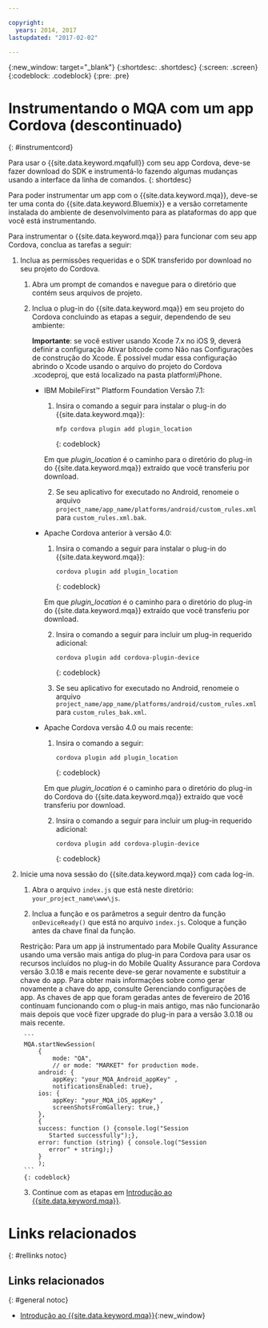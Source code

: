 ```yaml
---

copyright:
  years: 2014, 2017
lastupdated: "2017-02-02"

---
```


{:new_window: target="_blank"}
{:shortdesc: .shortdesc}
{:screen: .screen}
{:codeblock: .codeblock}
{:pre: .pre}

# Instrumentando o MQA com um app Cordova (descontinuado)
{: #instrumentcord}

Para usar o {{site.data.keyword.mqafull}} com seu app Cordova, deve-se
fazer download do SDK e instrumentá-lo fazendo algumas mudanças usando a interface da
linha de comandos.
{: shortdesc}

Para poder instrumentar um app com o {{site.data.keyword.mqa}}, deve-se ter
uma conta do {{site.data.keyword.Bluemix}} e a versão corretamente instalada do
ambiente de desenvolvimento para as plataformas do app que você está instrumentando.

Para instrumentar o {{site.data.keyword.mqa}} para funcionar com seu app
Cordova, conclua as tarefas a seguir:

1. Inclua as permissões requeridas e o SDK transferido por download no seu projeto do Cordova.

	1. Abra um prompt de comandos e navegue para o diretório que contém seus arquivos de projeto.

	2. Inclua o plug-in do {{site.data.keyword.mqa}} em seu projeto do Cordova
concluindo as etapas a seguir, dependendo de seu ambiente:

		**Importante**: se você estiver usando Xcode 7.x no iOS 9,
deverá definir a configuração Ativar bitcode como Não nas Configurações de
construção do Xcode. É possível mudar essa configuração abrindo o Xcode usando o arquivo
do projeto do Cordova .xcodeproj, que está localizado na pasta platform\iPhone.

		* IBM MobileFirst™ Platform Foundation Versão 7.1:

			1. Insira o comando a seguir para instalar o plug-in do {{site.data.keyword.mqa}}:

				```
				mfp cordova plugin add plugin_location
				```
				{: codeblock}

			Em que *plugin_location* é o caminho para o diretório do plug-in do {{site.data.keyword.mqa}} extraído que você transferiu por download.

			2. Se seu aplicativo for executado no Android, renomeie o arquivo
`project_name/app_name/platforms/android/custom_rules.xml` para
`custom_rules.xml.bak`.

		* Apache Cordova anterior à versão 4.0:
			1. Insira o comando a seguir para instalar o plug-in do
{{site.data.keyword.mqa}}:

				```
				cordova plugin add plugin_location
				```
				{: codeblock}

			Em que *plugin_location* é o caminho para o diretório do plug-in
do {{site.data.keyword.mqa}} extraído que você transferiu por download.

			2. Insira o comando a seguir para incluir um plug-in requerido adicional:

				```
				cordova plugin add cordova-plugin-device
				```
				{: codeblock}

			3. Se seu aplicativo for executado no Android, renomeie o arquivo
`project_name/app_name/platforms/android/custom_rules.xml` para
`custom_rules_bak.xml`. 

		* Apache Cordova versão 4.0 ou mais recente:

			1. Insira o comando a seguir:

				```
				cordova plugin add plugin_location
				```
				{: codeblock}

			Em que *plugin_location* é o caminho para o diretório do plug-in
do Cordova do {{site.data.keyword.mqa}} extraído que você transferiu por download.

			2. Insira o comando a seguir para incluir um plug-in requerido adicional:

				```
				cordova plugin add cordova-plugin-device
				```
				{: codeblock}

2. Inicie uma nova sessão do {{site.data.keyword.mqa}} com cada log-in.

	1. Abra o arquivo `index.js` que está neste diretório: `your_project_name\www\js`.

	2. Inclua a função e os parâmetros a seguir dentro da função
`onDeviceReady()` que está no arquivo `index.js`. Coloque
a função antes da chave final da função.

	Restrição: Para um app já instrumentado para Mobile Quality
Assurance usando uma versão mais antiga do plug-in para Cordova para usar os recursos
incluídos no plug-in do Mobile Quality Assurance para Cordova versão 3.0.18 e mais
recente deve-se gerar novamente e substituir a chave do app. Para obter mais informações
sobre como gerar novamente a chave do app, consulte Gerenciando configurações de app. As
chaves de app que foram geradas antes de fevereiro de 2016 continuam funcionando com o
plug-in mais antigo, mas não funcionarão mais depois que você fizer upgrade do plug-in
para a versão 3.0.18 ou mais recente.

		```
		MQA.startNewSession(
			{
				mode: "QA",
				// or mode: "MARKET" for production mode.
			android: {
				appKey: "your_MQA_Android_appKey" ,
				notificationsEnabled: true},
			ios: {
				appKey: "your_MQA_iOS_appKey" ,
				screenShotsFromGallery: true,}
			},
			{
			success: function () {console.log("Session
			   Started successfully");},
			error: function (string) { console.log("Session
			   error" + string);}
			}
			);
		```
		{: codeblock}

	3. Continue com as etapas em [Introdução ao {{site.data.keyword.mqa}}](index.html).



# Links relacionados
{: #rellinks notoc}

## Links relacionados
{: #general notoc}
* [Introdução ao {{site.data.keyword.mqa}}](index.html){:new_window}
